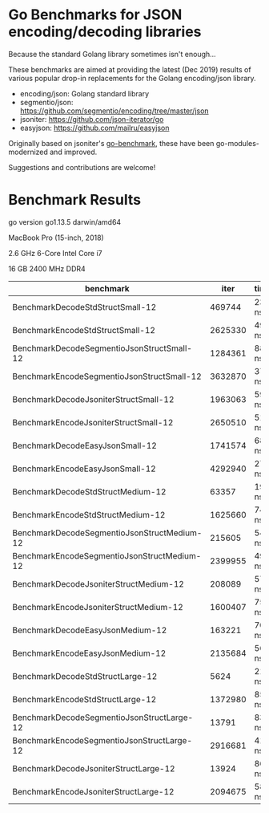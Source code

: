 # Go Benchmarks for JSON encoding/decoding libraries

Because the standard Golang library sometimes isn't enough...

These benchmarks are aimed at providing the latest (Dec 2019) results of various popular drop-in replacements for the Golang encoding/json library.

* encoding/json: Golang standard library
* segmentio/json: https://github.com/segmentio/encoding/tree/master/json
* jsoniter: https://github.com/json-iterator/go
* easyjson: https://github.com/mailru/easyjson

Originally based on jsoniter's [go-benchmark](https://github.com/json-iterator/go-benchmark), these have been go-modules-modernized and improved.

Suggestions and contributions are welcome!

# Benchmark Results

go version go1.13.5 darwin/amd64

MacBook Pro (15-inch, 2018)

2.6 GHz 6-Core Intel Core i7

16 GB 2400 MHz DDR4

benchmark                                       | iter  | time/iter         | bytes/op       | allocs/op           
------------------------------------------------|-------|-------------------|----------------|--------------------
BenchmarkDecodeStdStructSmall-12                | 469744|         2334 ns/op|        272 B/op|         6 allocs/op
BenchmarkEncodeStdStructSmall-12                |2625330|          493 ns/op|        192 B/op|         2 allocs/op
BenchmarkDecodeSegmentioJsonStructSmall-12      |1284361|          889 ns/op|         64 B/op|         2 allocs/op
BenchmarkEncodeSegmentioJsonStructSmall-12      |3632870|          375 ns/op|        192 B/op|         2 allocs/op
BenchmarkDecodeJsoniterStructSmall-12           |1963063|          595 ns/op|         64 B/op|         2 allocs/op
BenchmarkEncodeJsoniterStructSmall-12           |2650510|          516 ns/op|        192 B/op|         2 allocs/op
BenchmarkDecodeEasyJsonSmall-12                 |1741574|          680 ns/op|         64 B/op|         2 allocs/op
BenchmarkEncodeEasyJsonSmall-12                 |4292940|          278 ns/op|        128 B/op|         1 allocs/op
BenchmarkDecodeStdStructMedium-12               |  63357|        19156 ns/op|        496 B/op|        11 allocs/op
BenchmarkEncodeStdStructMedium-12               |1625660|          749 ns/op|        224 B/op|         2 allocs/op
BenchmarkDecodeSegmentioJsonStructMedium-12     | 215605|         5494 ns/op|         80 B/op|         2 allocs/op
BenchmarkEncodeSegmentioJsonStructMedium-12     |2399955|          492 ns/op|        224 B/op|         2 allocs/op
BenchmarkDecodeJsoniterStructMedium-12          | 208089|         5739 ns/op|        384 B/op|        41 allocs/op
BenchmarkEncodeJsoniterStructMedium-12          |1600407|          757 ns/op|        224 B/op|         2 allocs/op
BenchmarkDecodeEasyJsonMedium-12                | 163221|         7059 ns/op|        160 B/op|         4 allocs/op
BenchmarkEncodeEasyJsonMedium-12                |2135684|          568 ns/op|        576 B/op|         3 allocs/op
BenchmarkDecodeStdStructLarge-12                |   5624|       213245 ns/op|        344 B/op|         7 allocs/op
BenchmarkEncodeStdStructLarge-12                |1372980|          853 ns/op|        160 B/op|         2 allocs/op
BenchmarkDecodeSegmentioJsonStructLarge-12      |  13791|        83988 ns/op|          0 B/op|         0 allocs/op
BenchmarkEncodeSegmentioJsonStructLarge-12      |2916681|          415 ns/op|        160 B/op|         2 allocs/op
BenchmarkDecodeJsoniterStructLarge-12           |  13924|        86726 ns/op|      12885 B/op|      1124 allocs/op
BenchmarkEncodeJsoniterStructLarge-12           |2094675|          581 ns/op|        160 B/op|         2 allocs/op
